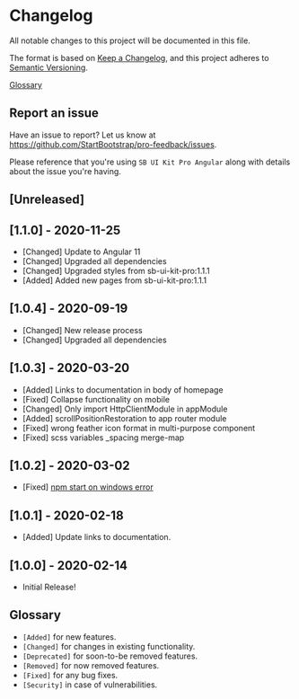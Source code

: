 # Changelog

All notable changes to this project will be documented in this file.

The format is based on [Keep a Changelog](https://keepachangelog.com/en/1.0.0/),
and this project adheres to [Semantic Versioning](https://semver.org/spec/v2.0.0.html).

[Glossary](#glossary)

## Report an issue

Have an issue to report? Let us know at <https://github.com/StartBootstrap/pro-feedback/issues>.

Please reference that you're using `SB UI Kit Pro Angular`
along with details about the issue you're having.

## [Unreleased]

## [1.1.0] - 2020-11-25

- [Changed] Update to Angular 11
- [Changed] Upgraded all dependencies
- [Changed] Upgraded styles from sb-ui-kit-pro:1.1.1
- [Added] Added new pages from sb-ui-kit-pro:1.1.1

## [1.0.4] - 2020-09-19

- [Changed] New release process
- [Changed] Upgraded all dependencies

## [1.0.3] - 2020-03-20

- [Added] Links to documentation in body of homepage
- [Fixed] Collapse functionality on mobile
- [Changed] Only import HttpClientModule in appModule
- [Added] scrollPositionRestoration to app router module
- [Fixed] wrong feather icon format in multi-purpose component
- [Fixed] scss variables _spacing merge-map

## [1.0.2] - 2020-03-02

- [Fixed] [npm start on windows error](https://github.com/StartBootstrap/pro-feedback/issues/3)

## [1.0.1] - 2020-02-18

- [Added] Update links to documentation.

## [1.0.0] - 2020-02-14

- Initial Release!

## Glossary

- `[Added]` for new features.
- `[Changed]` for changes in existing functionality.
- `[Deprecated]` for soon-to-be removed features.
- `[Removed]` for now removed features.
- `[Fixed]` for any bug fixes.
- `[Security]` in case of vulnerabilities.
